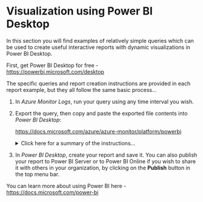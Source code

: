 # Visualization using Power BI Desktop

In this section you will find examples of relatively simple queries which can be used to create useful interactive reports with dynamic visualizations in Power BI Desktop.

First, get Power BI Desktop for free - <https://powerbi.microsoft.com/desktop>

The specific queries and report creation instructions are provided in each report example, but they all follow the same basic process...

1. In *Azure Monitor Logs*, run your query using any time interval you wish.

2. Export the query, then copy and paste the exported file contents into *Power BI Desktop*:

   <https://docs.microsoft.com/azure/azure-monitor/platform/powerbi>

   <details>

   <summary>Click here for a summary of the instructions...</summary>

   <p>

   In *Azure Monitor Logs*:

   1. After running a query, in the menu bar select **Export > Power BI Query (M)** to generate a "PowerBIQuery.txt" file.

   2. Open the "PowerBIQuery.txt" text file and copy its contents.

   In *Power BI Desktop*:

   1. In the top menu bar click on the **Get Data** button and choose **Blank Query** to open the *Query Editor* window.

   2. In the *Query Editor* window, from the top menu bar select **Advanced Editor**.

   3. In the *Advanced Editor* window paste the contents of the exported file into the query and click **Done**. You may be prompted for credentials to connect to Azure.

   4. Type in a descriptive name for the query if you wish, then click **Close and Apply** to add the dataset to the report.

   </p>

   </details>

3. In *Power BI Desktop*, create your report and save it. You can also publish your report to Power BI Server or to Power BI Online if you wish to share it with others in your organization, by clicking on the **Publish** button in the top menu bar.

You can learn more about using Power BI here - <https://docs.microsoft.com/power-bi>